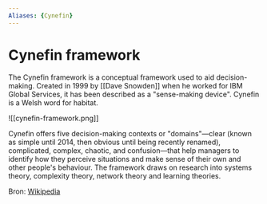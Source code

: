 ```yaml
---
Aliases: {Cynefin}
---
```

# Cynefin framework

The Cynefin framework  is a conceptual framework used to aid decision-making. Created in 1999 by [[Dave Snowden]] when he worked for IBM Global Services, it has been described as a "sense-making device". Cynefin is a Welsh word for habitat.

![[cynefin-framework.png]]

Cynefin offers five decision-making contexts or "domains"—clear (known as simple until 2014, then obvious until being recently renamed), complicated, complex, chaotic, and confusion—that help managers to identify how they perceive situations and make sense of their own and other people's behaviour. The framework draws on research into systems theory, complexity theory, network theory and learning theories.

Bron: [Wikipedia](https://en.wikipedia.org/wiki/Cynefin_framework)